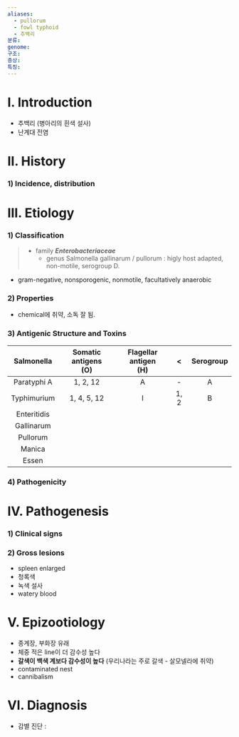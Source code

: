 ```yaml
---
aliases:
  - pullorum
  - fowl typhoid
  - 추백리
분류: 
genome: 
구조: 
증상: 
특징: 
---
```

# Ⅰ. Introduction
- 추백리 (병아리의 흰색 설사)
- 난계대 전염

# Ⅱ. History
### 1) Incidence, distribution

# Ⅲ. Etiology
### 1) Classification
> - family ***Enterobacteriaceae***
> 	- genus Salmonella gallinarum / pullorum
> 	  : higly host adapted, non-motile, serogroup D.

- gram-negative, nonsporogenic, nonmotile, facultatively anaerobic
### 2) Properties
- chemical에 취약, 소독 잘 됨.

### 3) Antigenic Structure and Toxins


| Salmonella  | Somatic antigens<br>(O) | Flagellar antigen<br>(H) |  <   | Serogroup |
| :---------: | :---------------------: | :----------------------: | :--: | :-------: |
| Paratyphi A |        1, 2, 12         |            A             |  -   |     A     |
| Typhimurium |       1, 4, 5, 12       |            I             | 1, 2 |     B     |
| Enteritidis |                         |                          |      |           |
| Gallinarum  |                         |                          |      |           |
|  Pullorum   |                         |                          |      |           |
|   Manica    |                         |                          |      |           |
|    Essen    |                         |                          |      |           |

### 4) Pathogenicity

# Ⅳ. Pathogenesis

### 1) Clinical signs


### 2) Gross lesions
- spleen enlarged
- 청록색 
- 녹색 설사
- watery blood

# Ⅴ. Epizootiology
- 종계장, 부화장 유래
- 체중 적은 line이 더 감수성 높다
- **갈색이 백색 계보다 감수성이 높다** (우리나라는 주로 갈색 - 살모넬라에 취약)
- contaminated nest
- cannibalism

# Ⅵ. Diagnosis
- 감별 진단 : 